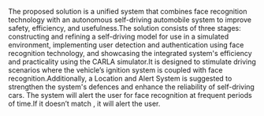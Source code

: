 The proposed solution is a unified system that combines face recognition technology with an autonomous self-driving automobile system to improve safety, efficiency, and usefulness.The solution consists of three stages: constructing and refining a self-driving model for use in a simulated environment, implementing user detection and authentication using face recognition technology, and showcasing the integrated system's efficiency and practicality using the CARLA simulator.It is designed to stimulate driving scenarios where the vehicle’s ignition system is coupled with face recognition.Additionally, a Location and Alert System is suggested to strengthen the system's defences and enhance the reliability of self-driving cars. The system will alert the user for face recognition at frequent periods of time.If it doesn’t  match , it will alert the user.

